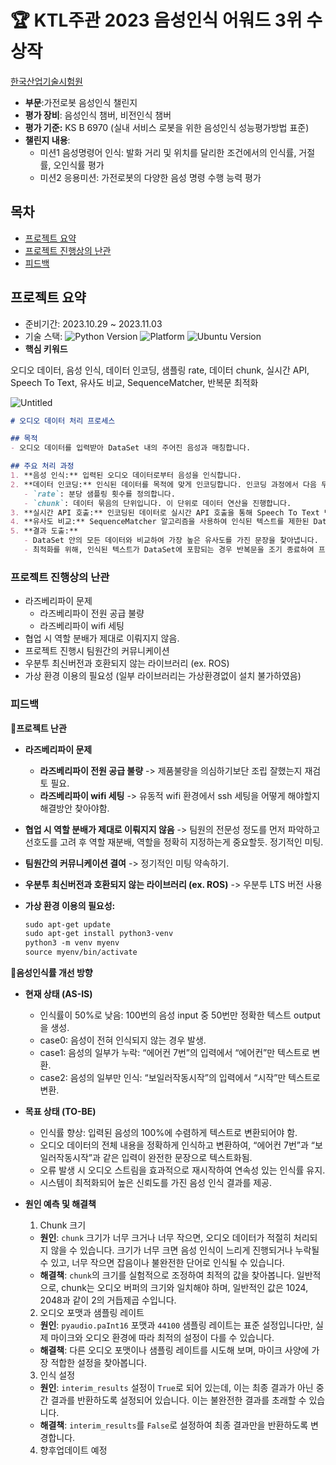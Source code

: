 # 🏆 KTL주관 2023 음성인식 어워드 3위 수상작

[한국산업기술시험원](https://www.ktl.re.kr/notice/notice_1/notice_announcement.do?temp_var=&menu_gubun=mid&menu_no=4&menu_no2=0&menu_no3=&params=&idx=20777&language=undefined&status=detail&searchOption6=9999,6&searchOption)

- **부문**:가전로봇 음성인식 챌린지
- **평가 장비**: 음성인식 챔버, 비전인식 챔버
- **평가 기준:** KS B 6970 (실내 서비스 로봇을 위한 음성인식 성능평가방법 표준)
- **챌린지 내용**:
    - 미션1 음성명령어 인식: 발화 거리 및 위치를 달리한 조건에서의 인식률, 거절률, 오인식률 평가
    - 미션2 응용미션: 가전로봇의 다양한 음성 명령 수행 능력 평가

## 목차

- [프로젝트 요약](#프로젝트-요약)
- [프로젝트 진행상의 난관](#프로젝트-진행상의-난관)
- [피드백](#피드백)

## 프로젝트 요약

- 준비기간: 2023.10.29 ~ 2023.11.03
- 기술 스택:  ![Python Version](https://img.shields.io/badge/python-3.11-blue.svg?&logo=python&logoColor=white)
![Platform](https://img.shields.io/badge/platform-raspberry%20pi%204-brightgreen.svg?&logo=raspberry-pi)
![Ubuntu Version](https://img.shields.io/badge/ubuntu-23.10-orange.svg?&logo=ubuntu&logoColor=white)
- **핵심 키워드**

오디오 데이터, 음성 인식, 데이터 인코딩, 샘플링 rate, 데이터 chunk, 실시간 API, Speech To Text, 유사도 비교, SequenceMatcher, 반복문 최적화

![Untitled](https://github.com/park-janghyeon/VoiceRecognization/assets/63183021/e6b67288-f934-4068-a27d-2cd9e534f66b)

```markdown
# 오디오 데이터 처리 프로세스

## 목적
- 오디오 데이터를 입력받아 DataSet 내의 주어진 음성과 매칭합니다.

## 주요 처리 과정
1. **음성 인식:** 입력된 오디오 데이터로부터 음성을 인식합니다.
2. **데이터 인코딩:** 인식된 데이터를 목적에 맞게 인코딩합니다. 인코딩 과정에서 다음 두 가지 주요 파라미터를 설정합니다.
   - `rate`: 분당 샘플링 횟수를 정의합니다.
   - `chunk`: 데이터 묶음의 단위입니다. 이 단위로 데이터 연산을 진행합니다.
3. **실시간 API 호출:** 인코딩된 데이터로 실시간 API 호출을 통해 Speech To Text 변환을 수행합니다.
4. **유사도 비교:** SequenceMatcher 알고리즘을 사용하여 인식된 텍스트를 제한된 DataSet과 비교합니다.
5. **결과 도출:**
   - DataSet 안의 모든 데이터와 비교하여 가장 높은 유사도를 가진 문장을 찾아냅니다.
   - 최적화를 위해, 인식된 텍스트가 DataSet에 포함되는 경우 반복문을 조기 종료하여 프로세스의 효율을 높입니다.
```

### 프로젝트 진행상의 난관

- 라즈베리파이 문제
    - 라즈베리파이 전원 공급 불량
    - 라즈베리파이 wifi 세팅
- 협업 시 역할 분배가 제대로 이뤄지지 않음.
- 프로젝트 진행시 팀원간의 커뮤니케이션
- 우분투 최신버전과 호환되지 않는 라이브러리 (ex. ROS)
- 가상 환경 이용의 필요성 (일부 라이브러리는 가상환경없이 설치 불가하였음)

### 피드백

**📌프로젝트 난관**

- **라즈베리파이 문제**
    - **라즈베리파이 전원 공급 불량** -> 제품불량을 의심하기보단 조립 잘했는지 재검토 필요.
    - **라즈베리파이 wifi 세팅** -> 유동적 wifi 환경에서 ssh 세팅을 어떻게 해야할지 해결방안 찾아야함.
- **협업 시 역할 분배가 제대로 이뤄지지 않음** -> 팀원의 전문성 정도를 먼저 파악하고 선호도를 고려 후 역할 재분배, 역할을 정확히 지정하는게 중요할듯. 정기적인 미팅.
- **팀원간의 커뮤니케이션 결여** -> 정기적인 미팅 약속하기.
- **우분투 최신버전과 호환되지 않는 라이브러리 (ex. ROS)** -> 우분투 LTS 버전 사용
- **가상 환경 이용의 필요성:**
    
    ```markdown
    sudo apt-get update
    sudo apt-get install python3-venv
    python3 -m venv myenv
    source myenv/bin/activate
    ```
    

📌**음성인식률 개선 방향**

- **현재 상태 (AS-IS)**
    - 인식률이 50%로 낮음: 100번의 음성 input 중 50번만 정확한 텍스트 output을 생성.
    - case0: 음성이 전혀 인식되지 않는 경우 발생.
    - case1: 음성의 일부가 누락: “에어컨 7번”의 입력에서 “에어컨”만 텍스트로 변환.
    - case2: 음성의 일부만 인식: “보일러작동시작”의 입력에서 “시작”만 텍스트로 변환.
- **목표 상태 (TO-BE)**
    - 인식률 향상: 입력된 음성의 100%에 수렴하게 텍스트로 변환되어야 함.
    - 오디오 데이터의 전체 내용을 정확하게 인식하고 변환하여, “에어컨 7번”과 “보일러작동시작”과 같은 입력이 완전한 문장으로 텍스트화됨.
    - 오류 발생 시 오디오 스트림을 효과적으로 재시작하여 연속성 있는 인식률 유지.
    - 시스템이 최적화되어 높은 신뢰도를 가진 음성 인식 결과를 제공.
- **원인 예측 및 해결책**
    
    1) Chunk 크기
    
    - **원인**: `chunk` 크기가 너무 크거나 너무 작으면, 오디오 데이터가 적절히 처리되지 않을 수 있습니다. 크기가 너무 크면 음성 인식이 느리게 진행되거나 누락될 수 있고, 너무 작으면 잡음이나 불완전한 단어로 인식될 수 있습니다.
    - **해결책**: `chunk`의 크기를 실험적으로 조정하여 최적의 값을 찾아봅니다. 일반적으로, chunk는 오디오 버퍼의 크기와 일치해야 하며, 일반적인 값은 1024, 2048과 같이 2의 거듭제곱 수입니다.
    
    2) 오디오 포맷과 샘플링 레이트
    
    - **원인**: `pyaudio.paInt16` 포맷과 `44100` 샘플링 레이트는 표준 설정입니다만, 실제 마이크와 오디오 환경에 따라 최적의 설정이 다를 수 있습니다.
    - **해결책**: 다른 오디오 포맷이나 샘플링 레이트를 시도해 보며, 마이크 사양에 가장 적합한 설정을 찾아봅니다.
    
    3) 인식 설정
    
    - **원인**: `interim_results` 설정이 `True`로 되어 있는데, 이는 최종 결과가 아닌 중간 결과를 반환하도록 설정되어 있습니다. 이는 불완전한 결과를 초래할 수 있습니다.
    - **해결책**: `interim_results`를 `False`로 설정하여 최종 결과만을 반환하도록 변경합니다.
    
    4) 향후업데이트 예정
